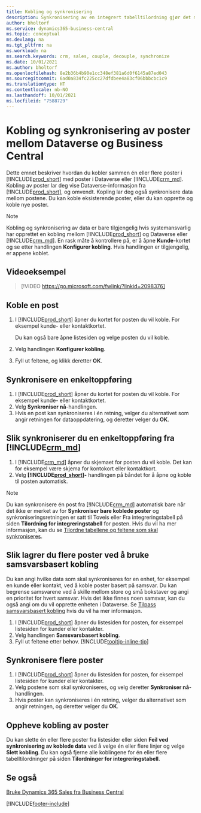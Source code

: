 ```yaml
---
title: Kobling og synkronisering
description: Synkronisering av en integrert tabelltilordning gjør det mulig å synkronisere data i alle poster i en tabell i Business Central og Dynamics 365 Sales-tabell som er koblet.
author: bholtorf
ms.service: dynamics365-business-central
ms.topic: conceptual
ms.devlang: na
ms.tgt_pltfrm: na
ms.workload: na
ms.search.keywords: crm, sales, couple, decouple, synchronize
ms.date: 10/01/2021
ms.author: bholtorf
ms.openlocfilehash: 8e2b36b4b90e1cc348ef381a6d0f6145a87ed043
ms.sourcegitcommit: 6ad0a834fc225cc27dfdbee4a83cf06bbbcbc1c9
ms.translationtype: HT
ms.contentlocale: nb-NO
ms.lasthandoff: 10/01/2021
ms.locfileid: "7588729"
---
```

# <a name="coupling-and-synchronizing-records-between-dataverse-and-business-central"></a>Kobling og synkronisering av poster mellom Dataverse og Business Central

Dette emnet beskriver hvordan du kobler sammen én eller flere poster i [!INCLUDE[prod_short](includes/prod_short.md)] med poster i Dataverse eller [!INCLUDE[crm_md](includes/crm_md.md)]. Kobling av poster lar deg vise Dataverse-informasjon fra [!INCLUDE[prod_short](includes/prod_short.md)], og omvendt. Kopling lar deg også synkronisere data mellom postene. Du kan koble eksisterende poster, eller du kan opprette og koble nye poster.

> [!Note]
> Kobling og synkronisering av data er bare tilgjengelig hvis systemansvarlig har opprettet en kobling mellom [!INCLUDE[prod_short](includes/prod_short.md)] og Dataverse eller [!INCLUDE[crm_md](includes/crm_md.md)]. En rask måte å kontrollere på, er å åpne **Kunde**-kortet og se etter handlingen **Konfigurer kobling**. Hvis handlingen er tilgjengelig, er appene koblet.   

## <a name="video-example"></a>Videoeksempel

> [!VIDEO https://go.microsoft.com/fwlink/?linkid=2098376]

## <a name="to-couple-a-record"></a>Koble en post  
1.  I [!INCLUDE[prod_short](includes/prod_short.md)] åpner du kortet for posten du vil koble. For eksempel kunde- eller kontaktkortet.  

    Du kan også bare åpne listesiden og velge posten du vil koble.  

2.  Velg handlingen **Konfigurer kobling**.  
3.  Fyll ut feltene, og klikk deretter **OK**.  

## <a name="to-synchronize-a-single-record"></a>Synkronisere en enkeltoppføring  
1.  I [!INCLUDE[prod_short](includes/prod_short.md)] åpner du kortet for posten du vil koble. For eksempel kunde- eller kontaktkortet.  
2.  Velg **Synkroniser nå**-handlingen.  
3.  Hvis en post kan synkroniseres i én retning, velger du alternativet som angir retningen for dataoppdatering, og deretter velger du **OK**.  

## <a name="to-synchronize-a-single-record-from-crm_md"></a>Slik synkroniserer du en enkeltoppføring fra [!INCLUDE[crm_md](includes/crm_md.md)]  
1.  I [!INCLUDE[crm_md](includes/crm_md.md)] åpner du skjemaet for posten du vil koble. Det kan for eksempel være skjema for kontokort eller kontaktkort.  
2.  Velg **[!INCLUDE[prod_short](includes/prod_short.md)]-** handlingen på båndet for å åpne og koble til posten automatisk.

> [!Note]
> Du kan synkronisere én post fra [!INCLUDE[crm_md](includes/crm_md.md)] automatisk bare når det ikke er merket av for **Synkroniser bare koblede poster** og synkroniseringsretningen er satt til Toveis eller Fra integreringstabell på siden **Tilordning for integreringstabell** for posten. Hvis du vil ha mer informasjon, kan du se [Tilordne tabellene og feltene som skal synkroniseres](admin-how-to-modify-table-mappings-for-synchronization.md#creating-new-records).     

## <a name="to-couple-multiple-records-using-match-based-coupling"></a>Slik lagrer du flere poster ved å bruke samsvarsbasert kobling

Du kan angi hvilke data som skal synkroniseres for en enhet, for eksempel en kunde eller kontakt, ved å koble poster basert på samsvar. Du kan begrense samsvarene ved å skille mellom store og små bokstaver og angi en prioritet for hvert samsvar. Hvis det ikke finnes noen samsvar, kan du også angi om du vil opprette enheten i Dataverse. Se [Tilpass samsvarsbasert kobling](admin-how-to-set-up-a-dynamics-crm-connection.md#customize-the-match-based-coupling) hvis du vil ha mer informasjon.  

1. I [!INCLUDE[prod_short](includes/prod_short.md)] åpner du listesiden for posten, for eksempel listesiden for kunder eller kontakter.
2. Velg handlingen **Samsvarsbasert kobling**.
3. Fyll ut feltene etter behov. [!INCLUDE[tooltip-inline-tip](includes/tooltip-inline-tip_md.md)]

## <a name="to-synchronize-multiple-records"></a>Synkronisere flere poster  
1.  I [!INCLUDE[prod_short](includes/prod_short.md)] åpner du listesiden for posten, for eksempel listesiden for kunder eller kontakter.  
2.  Velg postene som skal synkroniseres, og velg deretter **Synkroniser nå**-handlingen.  
3.  Hvis poster kan synkroniseres i én retning, velger du alternativet som angir retningen, og deretter velger du **OK**.  

## <a name="uncoupling-records"></a>Oppheve kobling av poster
Du kan slette én eller flere poster fra listesider eller siden **Feil ved synkronisering av koblede data** ved å velge én eller flere linjer og velge **Slett kobling**. Du kan også fjerne alle koblingene for én eller flere tabelltilordninger på siden **Tilordninger for integreringstabell**.

## <a name="see-also"></a>Se også  
[Bruke Dynamics 365 Sales fra Business Central](marketing-integrate-dynamicscrm.md)


[!INCLUDE[footer-include](includes/footer-banner.md)]